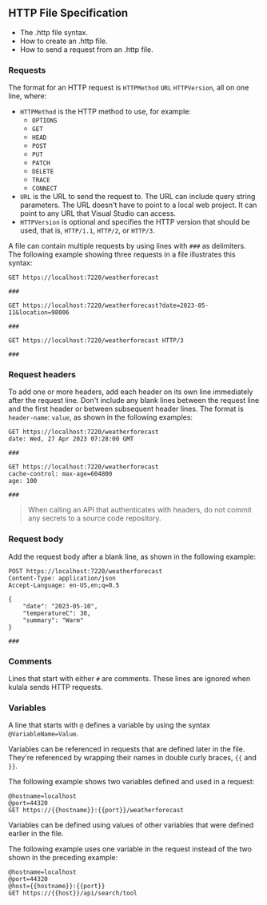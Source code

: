 ## HTTP File Specification

- The .http file syntax.
- How to create an .http file.
- How to send a request from an .http file.


### Requests

The format for an HTTP request is `HTTPMethod` `URL` `HTTPVersion`, all on one line, where:

- `HTTPMethod` is the HTTP method to use, for example:
  - `OPTIONS`
  - `GET`
  - `HEAD`
  - `POST`
  - `PUT`
  - `PATCH`
  - `DELETE`
  - `TRACE`
  - `CONNECT`
- `URL` is the URL to send the request to. The URL can include query string parameters. The URL doesn't have to point to a local web project. It can point to any URL that Visual Studio can access.
- `HTTPVersion` is optional and specifies the HTTP version that should be used, that is, `HTTP/1.1`, `HTTP/2`, or `HTTP/3`.

A file can contain multiple requests by using lines with `###` as delimiters.
The following example showing three requests in a file illustrates this syntax:

```http
GET https://localhost:7220/weatherforecast

###

GET https://localhost:7220/weatherforecast?date=2023-05-11&location=98006

###

GET https://localhost:7220/weatherforecast HTTP/3

###
```
### Request headers

To add one or more headers,
add each header on its own line immediately after the request line.
Don't include any blank lines between the request line and the first header or between subsequent header lines.
The format is `header-name`: `value`, as shown in the following examples:

```http
GET https://localhost:7220/weatherforecast
date: Wed, 27 Apr 2023 07:28:00 GMT

###

GET https://localhost:7220/weatherforecast
cache-control: max-age=604800
age: 100

###
```

> When calling an API that authenticates with headers,
> do not commit any secrets to a source code repository.

### Request body

Add the request body after a blank line, as shown in the following example:

```http
POST https://localhost:7220/weatherforecast
Content-Type: application/json
Accept-Language: en-US,en;q=0.5

{
    "date": "2023-05-10",
    "temperatureC": 30,
    "summary": "Warm"
}

###
```

### Comments

Lines that start with either `#` are comments.
These lines are ignored when kulala sends HTTP requests.

### Variables

A line that starts with `@` defines a variable
by using the syntax `@VariableName=Value`.

Variables can be referenced in requests that are defined later in the file.
They're referenced by wrapping their names in double curly braces,
`{{` and `}}`.

The following example shows two variables defined and used in a request:

```http
@hostname=localhost
@port=44320
GET https://{{hostname}}:{{port}}/weatherforecast
```

Variables can be defined using values of
other variables that were defined earlier in the file.

The following example uses one variable in the request
instead of the two shown in the preceding example:

```http
@hostname=localhost
@port=44320
@host={{hostname}}:{{port}}
GET https://{{host}}/api/search/tool
```
